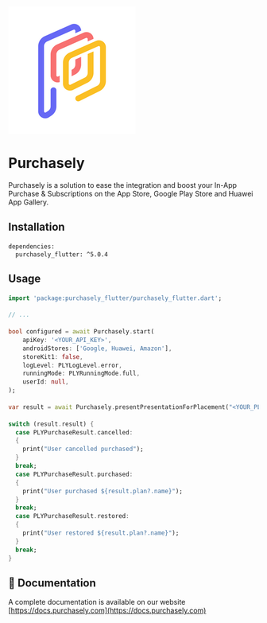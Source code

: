 ![Purchasely](images/icon.png)

# Purchasely

Purchasely is a solution to ease the integration and boost your In-App Purchase & Subscriptions on the App Store, Google Play Store and Huawei App Gallery.

## Installation

```
dependencies:
  purchasely_flutter: ^5.0.4
```

## Usage

```dart
import 'package:purchasely_flutter/purchasely_flutter.dart';

// ...

bool configured = await Purchasely.start(
    apiKey: '<YOUR_API_KEY>',
    androidStores: ['Google, Huawei, Amazon'],
    storeKit1: false,
    logLevel: PLYLogLevel.error,
    runningMode: PLYRunningMode.full,
    userId: null,
);

var result = await Purchasely.presentPresentationForPlacement("<YOUR_PLACEMENT_ID>", isFullscreen: true);

switch (result.result) {
  case PLYPurchaseResult.cancelled:
  {
    print("User cancelled purchased");
  }
  break;
  case PLYPurchaseResult.purchased:
  {
    print("User purchased ${result.plan?.name}");
  }
  break;
  case PLYPurchaseResult.restored:
  {
    print("User restored ${result.plan?.name}");
  }
  break;
}
```

## 🏁 Documentation
A complete documentation is available on our website [https://docs.purchasely.com](https://docs.purchasely.com)